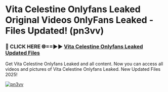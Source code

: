 # Vita Celestine Onlyfans Leaked Original Videos 0nlyFans Leaked - Files Updated! (pn3vv)

<h3>🔴 CLICK HERE 🌐==►► <a href="https://tinyurl.com/x26r9saj" rel="nofollow">Vita Celestine Onlyfans Leaked Updated Files</a></h3>

Get Vita Celestine Onlyfans Leaked and all content. Now you can access all videos and pictures of Vita Celestine Onlyfans Leaked. New Updated Files 2025!

[![pn3vv](https://i.imgur.com/LkgZPqh.gif)](https://tinyurl.com/x26r9saj)
